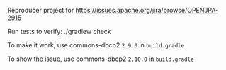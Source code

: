Reproducer project for https://issues.apache.org/jira/browse/OPENJPA-2915

Run tests to verify:
    ./gradlew check

To make it work, use commons-dbcp2 `2.9.0` in `build.gradle`

To show the issue, use commons-dbcp2 `2.10.0` in `build.gradle`
